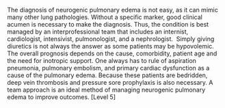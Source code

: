 The diagnosis of neurogenic pulmonary edema is not easy, as it can mimic many other lung pathologies. Without a specific marker, good clinical acumen is necessary to make the diagnosis. Thus, the condition is best managed by an interprofessional team that includes an internist, cardiologist, intensivist, pulmonologist, and a nephrologist.  Simply giving diuretics is not always the answer as some patients may be hypovolemic. The overall prognosis depends on the cause, comorbidity, patient age and the need for inotropic support. One always has to rule of aspiration pneumonia, pulmonary embolism, and primary cardiac dysfunction as a cause of the pulmonary edema. Because these patients are bedridden, deep vein thrombosis and pressure sore prophylaxis is also necessary. A team approach is an ideal method of managing neurogenic pulmonary edema to improve outcomes. [Level 5]